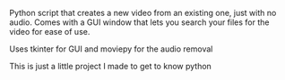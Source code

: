 Python script that creates a new video from an existing one, just with no audio.
Comes with a GUI window that lets you search your files for the video for ease of use.

Uses tkinter for GUI and moviepy for the audio removal

This is just a little project I made to get to know python
